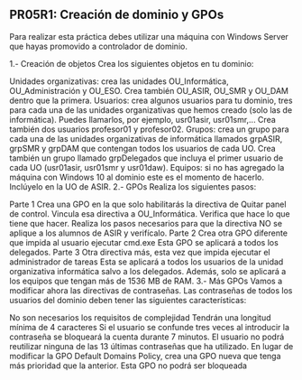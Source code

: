 ## PR05R1: Creación de dominio y GPOs
Para realizar esta práctica debes utilizar una máquina con Windows Server que hayas promovido a controlador de dominio.

1.- Creación de objetos
Crea los siguientes objetos en tu dominio:

Unidades organizativas: crea las unidades OU_Informática, OU_Administración y OU_ESO. Crea también OU_ASIR, OU_SMR y OU_DAM dentro que la primera.
Usuarios: crea algunos usuarios para tu dominio, tres para cada una de las unidades organizativas que hemos creado (solo las de informática). Puedes llamarlos, por ejemplo, usr01asir, usr01smr,... Crea también dos usuarios profesor01 y profesor02.
Grupos: crea un grupo para cada una de las unidades organizativas de informática llamados grpASIR, grpSMR y grpDAM que contengan todos los usuarios de cada UO. Crea también un grupo llamado grpDelegados que incluya el primer usuario de cada UO (usr01asir, usr01smr y usr01daw).
Equipos: si no has agregado la máquina con Windows 10 al dominio este es el momento de hacerlo. Inclúyelo en la UO de ASIR.
2.- GPOs
Realiza los siguientes pasos:

Parte 1
Crea una GPO en la que solo habilitarás la directiva de Quitar panel de control.
Vincula esa directiva a OU_Informática.
Verifica que hace lo que tiene que hacer.
Realiza los pasos necesarios para que la directiva NO se aplique a los alumnos de ASIR y verifícalo.
Parte 2
Crea otra GPO diferente que impida al usuario ejecutar cmd.exe
Esta GPO se aplicará a todos los delegados.
Parte 3
Otra directiva más, esta vez que impida ejecutar el administrador de tareas
Esta se aplicará a todos los usuarios de la unidad organizativa informática salvo a los delegados. Además, solo se aplicará a los equipos que tengan más de 1536 MB de RAM.
3.- Más GPOs
Vamos a modificar ahora las directivas de contraseñas. Las contraseñas de todos los usuarios del dominio deben tener las siguientes características:

No son necesarios los requisitos de complejidad
Tendrán una longitud mínima de 4 caracteres
Si el usuario se confunde tres veces al introducir la contraseña se bloqueará la cuenta durante 7 minutos.
El usuario no podrá reutilizar ninguna de las 13 últimas contraseñas que ha utilizado.
En lugar de modificar la GPO Default Domains Policy, crea una GPO nueva que tenga más prioridad que la anterior.
Esta GPO no podrá ser bloqueada